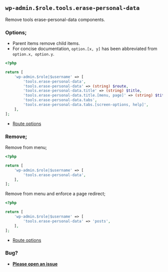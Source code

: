 ## `wp-admin.$role.tools.erase-personal-data`

Remove tools erase-personal-data components.

### Options;

- Parent items remove child items.
- For concise documentation, `option.[x, y]` has been abbreviated from `option.x, option.y`.

```php
<?php

return [
    'wp-admin.$role|$username' => [
        'tools.erase-personal-data',
        'tools.erase-personal-data' => (string) $route,
        'tools.erase-personal-data.title' => (string) $title,
        'tools.erase-personal-data.title.[menu, page]' => (string) $title,
        'tools.erase-personal-data.tabs',
        'tools.erase-personal-data.tabs.[screen-options, help]',
    ],
];
```

- [Route options](../route-options.md)

### Remove;

Remove from menu;

```php
<?php

return [
    'wp-admin.$role|$username' => [
        'tools.erase-personal-data',
    ],
];
```

Remove from menu and enforce a page redirect;

```php
<?php

return [
    'wp-admin.$role|$username' => [
        'tools.erase-personal-data' => 'posts',
    ],
];
```

- [Route options](../route-options.md)

### Bug?

- **[Please open an issue](https://github.com/darrenjacoby/intervention/issues/new?title=[wp-admin.tools.erase-personal-data]&labels=bug&assignees=darrenjacoby)**
